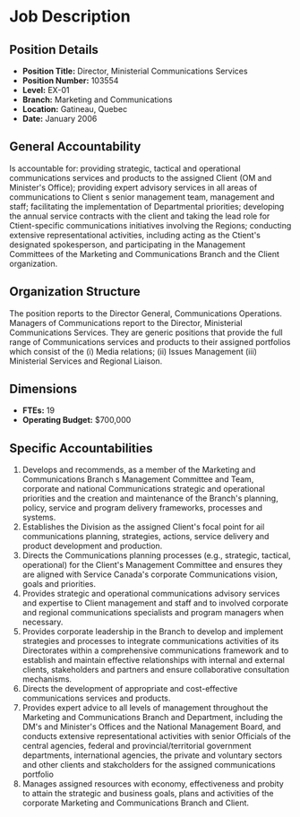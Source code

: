 # Job Description

## Position Details

*   **Position Title:** Director, Ministerial Communications Services
*   **Position Number:** 103554
*   **Level:** EX-01
*   **Branch:** Marketing and Communications
*   **Location:** Gatineau, Quebec
*   **Date:** January 2006

## General Accountability

Is accountable for: providing strategic, tactical and operational communications services and products to the assigned Client (OM and Minister's Office); providing expert advisory services in all areas of communications to Client s senior management team, management and staff; facilitating the implementation of Departmental priorities; developing the annual service contracts with the client and taking the lead role for Ctient-specific communications initiatives involving the Regions; conducting extensive representational activities, including acting as the Ctient's designated spokesperson, and participating in the Management Committees of the Marketing and Communications Branch and the Client organization.

## Organization Structure

The position reports to the Director General, Communications Operations. Managers of Communications report to the Director, Ministerial Communications Services. They are generic positions that provide the full range of Communications services and products to their assigned portfolios which consist of the (i) Media relations; (ii) Issues Management (iii) Ministerial Services and Regional Liaison.

## Dimensions

*   **FTEs:** 19
*   **Operating Budget:** $700,000

## Specific Accountabilities

1.  Develops and recommends, as a member of the Marketing and Communications Branch s Management Committee and Team, corporate and national Communications strategic and operational priorities and the creation and maintenance of the Branch's planning, policy, service and program delivery frameworks, processes and systems.
2.  Establishes the Division as the assigned Client's focal point for ail communications planning, strategies, actions, service delivery and product development and production.
3.  Directs the Communications planning processes (e.g., strategic, tactical, operational) for the Client's Management Committee and ensures they are aligned with Service Canada's corporate Communications vision, goals and priorities.
4.  Provides strategic and operational communications advisory services and expertise to Client management and staff and to involved corporate and regional communications specialists and program managers when necessary.
5.  Provides corporate leadership in the Branch to develop and implement strategies and processes to integrate communications activities of its Directorates within a comprehensive communications framework and to establish and maintain effective relationships with internal and external clients, stakeholders and partners and ensure collaborative consultation mechanisms.
6.  Directs the development of appropriate and cost-effective communications services and products.
7.  Provides expert advice to all levels of management throughout the Marketing and Communications Branch and Department, including the DM's and Minister's Offices and the National Management Board, and conducts extensive representational activities with senior Officials of the central agencies, federal and provincial/territorial government departments, international agencies, the private and voluntary sectors and other clients and stakcholders for the assigned communications portfolio
8.  Manages assigned resources with economy, effectiveness and probity to attain the strategic and business goals, plans and activities of the corporate Marketing and Communications Branch and Client.
